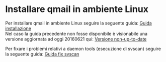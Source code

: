 # Installare qmail in ambiente Linux
Per installare qmail in ambiente Linux seguire la seguente guida: [Guida installazione](http://www.lifewithqmail.org/lwq.html)  
Nel caso la guida precedente non fosse disponibile è visionabile una versione aggiornata ad oggi 20160621 qui: [Versione non-up-to-date](qmail/qmail.html)

Per fixare i problemi relativi a daemon tools (esecuzione di svscan) seguire la seguente guida: [Guida fix svscan](http://www.kluner.net/2011/04/04/daemontools-on-redhat-enterprise-6-0/)
